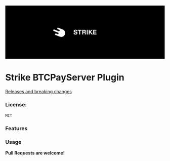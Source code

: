 ![Logo](https://raw.githubusercontent.com/Marfusios/strike-client/master/strike_wide.png)
# Strike BTCPayServer Plugin

[Releases and breaking changes](https://github.com/Marfusios/strike-client/releases)

### License: 
    MIT

### Features

### Usage

**Pull Requests are welcome!**
